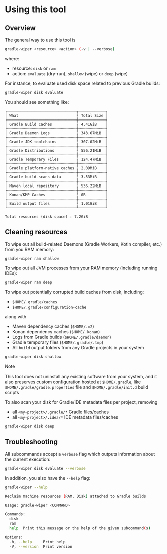 # Using this tool

## Overview

The general way to use this tool is

```bash
gradle-wiper <resource> <action> (-v | --verbose)
```

where:

- resource: `disk` or `ram`
- action: `evaluate` (dry-run), `shallow` (wipe) or `deep` (wipe)

For instance, to evaluate used disk space related to previous Gradle builds:

```bash
gradle-wiper disk evaluate
```

You should see something like:

```text
╭───────────────────────────────┬────────────╮
│ What                          ┆ Total Size │
╞═══════════════════════════════╪════════════╡
│ Gradle Build Caches           ┆ 4.41GiB    │
├╌╌╌╌╌╌╌╌╌╌╌╌╌╌╌╌╌╌╌╌╌╌╌╌╌╌╌╌╌╌╌┼╌╌╌╌╌╌╌╌╌╌╌╌┤
│ Gradle Daemon Logs            ┆ 343.67MiB  │
├╌╌╌╌╌╌╌╌╌╌╌╌╌╌╌╌╌╌╌╌╌╌╌╌╌╌╌╌╌╌╌┼╌╌╌╌╌╌╌╌╌╌╌╌┤
│ Gradle JDK toolchains         ┆ 307.02MiB  │
├╌╌╌╌╌╌╌╌╌╌╌╌╌╌╌╌╌╌╌╌╌╌╌╌╌╌╌╌╌╌╌┼╌╌╌╌╌╌╌╌╌╌╌╌┤
│ Gradle Distributions          ┆ 556.21MiB  │
├╌╌╌╌╌╌╌╌╌╌╌╌╌╌╌╌╌╌╌╌╌╌╌╌╌╌╌╌╌╌╌┼╌╌╌╌╌╌╌╌╌╌╌╌┤
│ Gradle Temporary Files        ┆ 124.47MiB  │
├╌╌╌╌╌╌╌╌╌╌╌╌╌╌╌╌╌╌╌╌╌╌╌╌╌╌╌╌╌╌╌┼╌╌╌╌╌╌╌╌╌╌╌╌┤
│ Gradle platform-native caches ┆ 2.09MiB    │
├╌╌╌╌╌╌╌╌╌╌╌╌╌╌╌╌╌╌╌╌╌╌╌╌╌╌╌╌╌╌╌┼╌╌╌╌╌╌╌╌╌╌╌╌┤
│ Gradle build-scans data       ┆ 3.53MiB    │
├╌╌╌╌╌╌╌╌╌╌╌╌╌╌╌╌╌╌╌╌╌╌╌╌╌╌╌╌╌╌╌┼╌╌╌╌╌╌╌╌╌╌╌╌┤
│ Maven local repository        ┆ 536.22MiB  │
├╌╌╌╌╌╌╌╌╌╌╌╌╌╌╌╌╌╌╌╌╌╌╌╌╌╌╌╌╌╌╌┼╌╌╌╌╌╌╌╌╌╌╌╌┤
│ Konan/KMP Caches              ┆ 0B         │
├╌╌╌╌╌╌╌╌╌╌╌╌╌╌╌╌╌╌╌╌╌╌╌╌╌╌╌╌╌╌╌┼╌╌╌╌╌╌╌╌╌╌╌╌┤
│ Build output files            ┆ 1.01GiB    │
╰───────────────────────────────┴────────────╯

Total resources (disk space) : 7.2GiB
```

## Cleaning resources

To wipe out all build-related Daemons (Gradle Workers, Kotin compiler, etc.)
from you RAM memory:

```bash
gradle-wiper ram shallow
```

To wipe out all JVM processes from your RAM memory (including running IDEs):

```bash
gradle-wiper ram deep
```

To wipe out potentially corrupted build caches from disk, including:

- `$HOME/.gradle/caches`
- `$HOME/.gradle/configuration-cache`

along with

- Maven dependency caches (`$HOME/.m2`)
- Konan dependency caches (`$HOME/.konan`)
- Logs from Gradle builds (`$HOME/.gradle/daemon`)
- Gradle temporary files (`$HOME/.gradle/.tmp`)
- All `build` output folders from any Gradle projects in your system

```bash
gradle-wiper disk shallow
```

> [!NOTE]
> This tool does not uninstall any existing software from your system, and
> it also preserves custom configuration hosted at `$HOME/.gradle`, like
> `$HOME/.gradle/gradle.properties` file and `$HOME/.gradle/init.d` build scripts

To also scan your disk for Gradle/IDE metadata files per project, removing

- all `<my-project>/.gradle/*` Gradle files/caches
- all `<my-project>/.idea/*` IDE metadata files/caches

```bash
gradle-wiper disk deep
```

## Troubleshooting

All subcommands accept a `verbose` flag which outputs information about the current
execution:

```bash
gradle-wiper disk evaluate --verbose
```

In addition, you also have the `--help` flag:

```bash
gradle-wiper --help

Reclaim machine resources (RAM, Disk) attached to Gradle builds

Usage: gradle-wiper <COMMAND>

Commands:
  disk
  ram
  help  Print this message or the help of the given subcommand(s)

Options:
  -h, --help     Print help
  -V, --version  Print version
```
